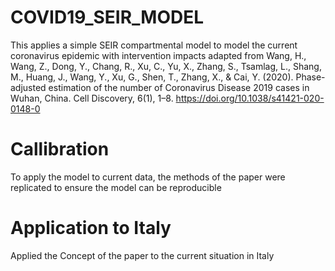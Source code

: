 # COVID19_SEIR_MODEL
This applies a simple SEIR compartmental model to model the current coronavirus epidemic with intervention impacts adapted from Wang, H., Wang, Z., Dong, Y., Chang, R., Xu, C., Yu, X., Zhang, S., Tsamlag, L., Shang, M., Huang, J., Wang, Y., Xu, G., Shen, T., Zhang, X., & Cai, Y. (2020). Phase-adjusted estimation of the number of Coronavirus Disease 2019 cases in Wuhan, China. Cell Discovery, 6(1), 1–8. https://doi.org/10.1038/s41421-020-0148-0

# Callibration  
To apply the model to current data, the methods of the paper were replicated to ensure the model can be reproducible

# Application to Italy  
Applied the Concept of the paper to the current situation in Italy
